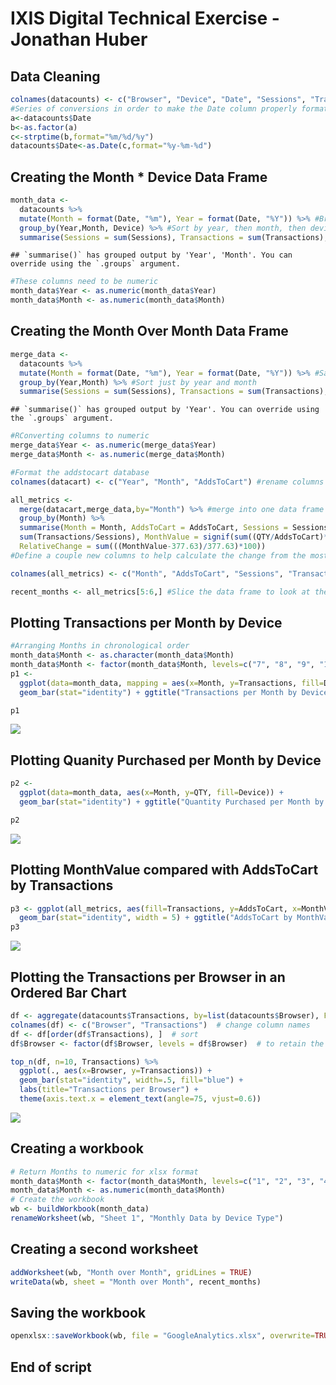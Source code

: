 IXIS Digital Technical Exercise - Jonathan Huber
================

## Data Cleaning

``` r
colnames(datacounts) <- c("Browser", "Device", "Date", "Sessions", "Transactions", "QTY")
#Series of conversions in order to make the Date column properly formatted
a<-datacounts$Date
b<-as.factor(a)
c<-strptime(b,format="%m/%d/%y")
datacounts$Date<-as.Date(c,format="%y-%m-%d") 
```

## Creating the Month \* Device Data Frame

``` r
month_data <- 
  datacounts %>% 
  mutate(Month = format(Date, "%m"), Year = format(Date, "%Y")) %>% #Break the date column up into month and year
  group_by(Year,Month, Device) %>% #Sort by year, then month, then device
  summarise(Sessions = sum(Sessions), Transactions = sum(Transactions), QTY = sum(QTY), ECR = sum(Transactions/Sessions)) #New columns
```

    ## `summarise()` has grouped output by 'Year', 'Month'. You can override using the `.groups` argument.

``` r
#These columns need to be numeric
month_data$Year <- as.numeric(month_data$Year)
month_data$Month <- as.numeric(month_data$Month)
```

## Creating the Month Over Month Data Frame

``` r
merge_data <- 
  datacounts %>% 
  mutate(Month = format(Date, "%m"), Year = format(Date, "%Y")) %>% #Same conversion for month and year as above
  group_by(Year,Month) %>% #Sort just by year and month
  summarise(Sessions = sum(Sessions), Transactions = sum(Transactions), QTY = sum(QTY), ECR = sum(Transactions/Sessions)) #New columns
```

    ## `summarise()` has grouped output by 'Year'. You can override using the `.groups` argument.

``` r
#RConverting columns to numeric
merge_data$Year <- as.numeric(merge_data$Year)
merge_data$Month <- as.numeric(merge_data$Month)

#Format the addstocart database  
colnames(datacart) <- c("Year", "Month", "AddsToCart") #rename columns for merging and format

all_metrics <- 
  merge(datacart,merge_data,by="Month") %>% #merge into one data frame for analysis
  group_by(Month) %>% 
  summarise(Month = Month, AddsToCart = AddsToCart, Sessions = Sessions, Transactions = Transactions, QTY = QTY, ECR =
  sum(Transactions/Sessions), MonthValue = signif(sum((QTY/AddsToCart)*1000), digits = 5), AbsoluteChange = sum(MonthValue-377.63),
  RelativeChange = sum(((MonthValue-377.63)/377.63)*100))
#Define a couple new columns to help calculate the change from the most recent month to the previous month

colnames(all_metrics) <- c("Month", "AddsToCart", "Sessions", "Transactions", "QTY", "ECR", "MonthValue", "AbsoluteChange", "RelativeChange(%)")

recent_months <- all_metrics[5:6,] #Slice the data frame to look at the only months I am interested in
```

## Plotting Transactions per Month by Device

``` r
#Arranging Months in chronological order
month_data$Month <- as.character(month_data$Month)
month_data$Month <- factor(month_data$Month, levels=c("7", "8", "9", "10", "11", "12", "1", "2", "3", "4", "5", "6"))
p1 <- 
  ggplot(data=month_data, mapping = aes(x=Month, y=Transactions, fill=Device)) +
  geom_bar(stat="identity") + ggtitle("Transactions per Month by Device") + theme_minimal()

p1
```

![](R-Analysis-for-IXIS-Digital_files/figure-gfm/ggplot%20Transactions%20per%20Month-1.png)<!-- -->

## Plotting Quanity Purchased per Month by Device

``` r
p2 <- 
  ggplot(data=month_data, aes(x=Month, y=QTY, fill=Device)) +
  geom_bar(stat="identity") + ggtitle("Quantity Purchased per Month by Device") + viridis::scale_fill_viridis(discrete = T)

p2
```

![](R-Analysis-for-IXIS-Digital_files/figure-gfm/ggplot%20Quantiy%20per%20Month%20by%20Device-1.png)<!-- -->

## Plotting MonthValue compared with AddsToCart by Transactions

``` r
p3 <- ggplot(all_metrics, aes(fill=Transactions, y=AddsToCart, x=MonthValue)) + 
  geom_bar(stat="identity", width = 5) + ggtitle("AddsToCart by MonthValue") + viridis::scale_fill_viridis()
p3
```

![](R-Analysis-for-IXIS-Digital_files/figure-gfm/ggplot%20MonthValue%20compared%20with%20AddsToCart,%20by%20Transactions-1.png)<!-- -->

## Plotting the Transactions per Browser in an Ordered Bar Chart

``` r
df <- aggregate(datacounts$Transactions, by=list(datacounts$Browser), FUN=sum)  # aggregate
colnames(df) <- c("Browser", "Transactions")  # change column names
df <- df[order(df$Transactions), ]  # sort
df$Browser <- factor(df$Browser, levels = df$Browser)  # to retain the order in plot.

top_n(df, n=10, Transactions) %>%
  ggplot(., aes(x=Browser, y=Transactions)) + 
  geom_bar(stat="identity", width=.5, fill="blue") + 
  labs(title="Transactions per Browser") + 
  theme(axis.text.x = element_text(angle=75, vjust=0.6))
```

![](R-Analysis-for-IXIS-Digital_files/figure-gfm/ggplot%20Ordered%20Bar%20Chart%20for%20Transactions%20per%20Browser-1.png)<!-- -->

## Creating a workbook

``` r
# Return Months to numeric for xlsx format
month_data$Month <- factor(month_data$Month, levels=c("1", "2", "3", "4", "5", "6","7", "8", "9", "10", "11", "12"))
month_data$Month <- as.numeric(month_data$Month)
# Create the workbook
wb <- buildWorkbook(month_data)
renameWorksheet(wb, "Sheet 1", "Monthly Data by Device Type")
```

## Creating a second worksheet

``` r
addWorksheet(wb, "Month over Month", gridLines = TRUE)
writeData(wb, sheet = "Month over Month", recent_months)
```

## Saving the workbook

``` r
openxlsx::saveWorkbook(wb, file = "GoogleAnalytics.xlsx", overwrite=TRUE)
```

## End of script

